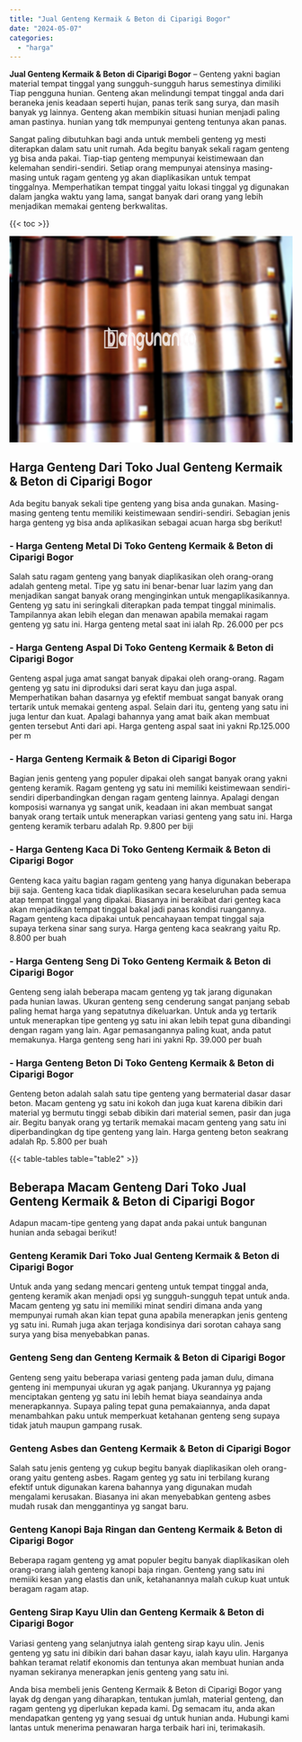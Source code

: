 ```yaml
---
title: "Jual Genteng Kermaik & Beton di Ciparigi Bogor"
date: "2024-05-07"
categories: 
  - "harga"
---
```


**Jual Genteng Kermaik & Beton di Ciparigi Bogor** – Genteng yakni bagian material tempat tinggal yang sungguh-sungguh harus semestinya dimiliki Tiap pengguna hunian. Genteng akan melindungi tempat tinggal anda dari beraneka jenis keadaan seperti hujan, panas terik sang surya, dan masih banyak yg lainnya. Genteng akan membikin situasi hunian menjadi paling aman pastinya. hunian yang tdk mempunyai genteng tentunya akan panas.

Sangat paling dibutuhkan bagi anda untuk membeli genteng yg mesti diterapkan dalam satu unit rumah. Ada begitu banyak sekali ragam genteng yg bisa anda pakai. Tiap-tiap genteng mempunyai keistimewaan dan kelemahan sendiri-sendiri. Setiap orang mempunyai atensinya masing-masing untuk ragam genteng yg akan diaplikasikan untuk tempat tinggalnya. Memperhatikan tempat tinggal yaitu lokasi tinggal yg digunakan dalam jangka waktu yang lama, sangat banyak dari orang yang lebih menjadikan memakai genteng berkwalitas.

{{< toc >}}

![Jual Genteng Kermaik & Beton di Ciparigi Bogor](/images/genteng-minimalis-murah13.png)

## Harga Genteng Dari Toko Jual Genteng Kermaik & Beton di Ciparigi Bogor

Ada begitu banyak sekali tipe genteng yang bisa anda gunakan. Masing-masing genteng tentu memiliki keistimewaan sendiri-sendiri. Sebagian jenis harga genteng yg bisa anda aplikasikan sebagai acuan harga sbg berikut!

### \- Harga Genteng Metal Di Toko Genteng Kermaik & Beton di Ciparigi Bogor

Salah satu ragam genteng yang banyak diaplikasikan oleh orang-orang adalah genteng metal. Tipe yg satu ini benar-benar luar lazim yang dan menjadikan sangat banyak orang menginginkan untuk mengaplikasikannya. Genteng yg satu ini seringkali diterapkan pada tempat tinggal minimalis. Tampilannya akan lebih elegan dan menawan apabila memakai ragam genteng yg satu ini. Harga genteng metal saat ini ialah Rp. 26.000 per pcs

### \- Harga Genteng Aspal Di Toko Genteng Kermaik & Beton di Ciparigi Bogor

Genteng aspal juga amat sangat banyak dipakai oleh orang-orang. Ragam genteng yg satu ini diproduksi dari serat kayu dan juga aspal. Memperhatikan bahan dasarnya yg efektif membuat sangat banyak orang tertarik untuk memakai genteng aspal. Selain dari itu, genteng yang satu ini juga lentur dan kuat. Apalagi bahannya yang amat baik akan membuat genten tersebut Anti dari api. Harga genteng aspal saat ini yakni Rp.125.000 per m

### \- Harga Genteng Kermaik & Beton di Ciparigi Bogor

Bagian jenis genteng yang populer dipakai oleh sangat banyak orang yakni genteng keramik. Ragam genteng yg satu ini memiliki keistimewaan sendiri-sendiri diperbandingkan dengan ragam genteng lainnya. Apalagi dengan komposisi warnanya yg sangat unik, keadaan ini akan membuat sangat banyak orang tertaik untuk menerapkan variasi genteng yang satu ini. Harga genteng keramik terbaru adalah Rp. 9.800 per biji

### \- Harga Genteng Kaca Di Toko Genteng Kermaik & Beton di Ciparigi Bogor

Genteng kaca yaitu bagian ragam genteng yang hanya digunakan beberapa biji saja. Genteng kaca tidak diaplikasikan secara keseluruhan pada semua atap tempat tinggal yang dipakai. Biasanya ini berakibat dari genteg kaca akan menjadikan tempat tinggal bakal jadi panas kondisi ruangannya. Ragam genteng kaca dipakai untuk pencahayaan tempat tinggal saja supaya terkena sinar sang surya. Harga genteng kaca seakrang yaitu Rp. 8.800 per buah

### \- Harga Genteng Seng Di Toko Genteng Kermaik & Beton di Ciparigi Bogor

Genteng seng ialah beberapa macam genteng yg tak jarang digunakan pada hunian lawas. Ukuran genteng seng cenderung sangat panjang sebab paling hemat harga yang sepatutnya dikeluarkan. Untuk anda yg tertarik untuk menerapkan tipe genteng yg satu ini akan lebih tepat guna dibandingi dengan ragam yang lain. Agar pemasangannya paling kuat, anda patut memakunya. Harga genteng seng hari ini yakni Rp. 39.000 per buah

### \- Harga Genteng Beton Di Toko Genteng Kermaik & Beton di Ciparigi Bogor

Genteng beton adalah salah satu tipe genteng yang bermaterial dasar dasar beton. Macam genteng yg satu ini kokoh dan juga kuat karena dibikin dari material yg bermutu tinggi sebab dibikin dari material semen, pasir dan juga air. Begitu banyak orang yg tertarik memakai macam genteng yang satu ini diperbandingkan dg tipe genteng yang lain. Harga genteng beton seakrang adalah Rp. 5.800 per buah

{{< table-tables table="table2" >}}

## Beberapa Macam Genteng Dari Toko Jual Genteng Kermaik & Beton di Ciparigi Bogor

Adapun macam-tipe genteng yang dapat anda pakai untuk bangunan hunian anda sebagai berikut!

### Genteng Keramik Dari Toko Jual Genteng Kermaik & Beton di Ciparigi Bogor

Untuk anda yang sedang mencari genteng untuk tempat tinggal anda, genteng keramik akan menjadi opsi yg sungguh-sungguh tepat untuk anda. Macam genteng yg satu ini memiliki minat sendiri dimana anda yang mempunyai rumah akan kian tepat guna apabila menerapkan jenis genteng yg satu ini. Rumah juga akan terjaga kondisinya dari sorotan cahaya sang surya yang bisa menyebabkan panas.

### Genteng Seng dan Genteng Kermaik & Beton di Ciparigi Bogor

Genteng seng yaitu beberapa variasi genteng pada jaman dulu, dimana genteng ini mempunyai ukuran yg agak panjang. Ukurannya yg pajang menciptakan genteng yg satu ini lebih hemat biaya seandainya anda menerapkannya. Supaya paling tepat guna pemakaiannya, anda dapat menambahkan paku untuk memperkuat ketahanan genteng seng supaya tidak jatuh maupun gampang rusak.

### Genteng Asbes dan Genteng Kermaik & Beton di Ciparigi Bogor

Salah satu jenis genteng yg cukup begitu banyak diaplikasikan oleh orang-orang yaitu genteng asbes. Ragam genteg yg satu ini terbilang kurang efektif untuk digunakan karena bahannya yang digunakan mudah mengalami kerusakan. Biasanya ini akan menyebabkan genteng asbes mudah rusak dan menggantinya yg sangat baru.

### Genteng Kanopi Baja Ringan dan Genteng Kermaik & Beton di Ciparigi Bogor

Beberapa ragam genteng yg amat populer begitu banyak diaplikasikan oleh orang-orang ialah genteng kanopi baja ringan. Genteng yang satu ini memiiki kesan yang elastis dan unik, ketahanannya malah cukup kuat untuk beragam ragam atap.

### Genteng Sirap Kayu Ulin dan Genteng Kermaik & Beton di Ciparigi Bogor

Variasi genteng yang selanjutnya ialah genteng sirap kayu ulin. Jenis genteng yg satu ini dibikin dari bahan dasar kayu, ialah kayu ulin. Harganya bahkan teramat relatif ekonomis dan tentunya akan membuat hunian anda nyaman sekiranya menerapkan jenis genteng yang satu ini.

Anda bisa membeli jenis Genteng Kermaik & Beton di Ciparigi Bogor yang layak dg dengan yang diharapkan, tentukan jumlah, material genteng, dan ragam genteng yg diperlukan kepada kami. Dg semacam itu, anda akan mendapatkan genteng yg yang sesuai dg untuk hunian anda. Hubungi kami lantas untuk menerima penawaran harga terbaik hari ini, terimakasih.
